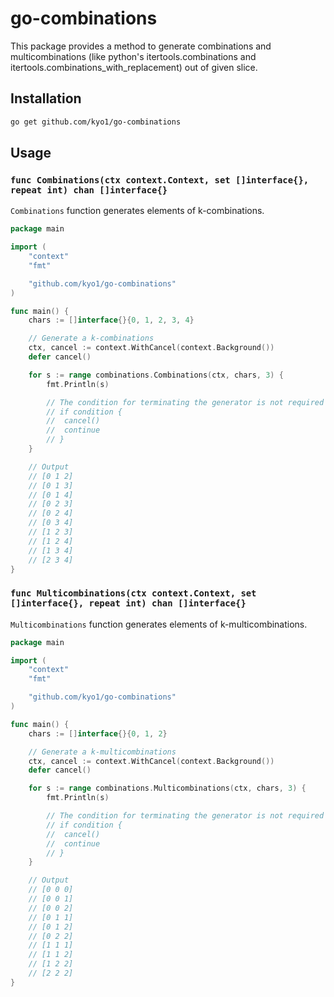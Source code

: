 # go-combinations

This package provides a method to generate combinations and multicombinations (like python's itertools.combinations and itertools.combinations_with_replacement) out of given slice.

## Installation

```sh
go get github.com/kyo1/go-combinations
```

## Usage

### `func Combinations(ctx context.Context, set []interface{}, repeat int) chan []interface{}`

`Combinations` function generates elements of k-combinations.

```go
package main

import (
	"context"
	"fmt"

	"github.com/kyo1/go-combinations"
)

func main() {
	chars := []interface{}{0, 1, 2, 3, 4}

	// Generate a k-combinations
	ctx, cancel := context.WithCancel(context.Background())
	defer cancel()

	for s := range combinations.Combinations(ctx, chars, 3) {
		fmt.Println(s)

		// The condition for terminating the generator is not required
		// if condition {
		// 	cancel()
		// 	continue
		// }
	}

	// Output
	// [0 1 2]
	// [0 1 3]
	// [0 1 4]
	// [0 2 3]
	// [0 2 4]
	// [0 3 4]
	// [1 2 3]
	// [1 2 4]
	// [1 3 4]
	// [2 3 4]
}
```

### `func Multicombinations(ctx context.Context, set []interface{}, repeat int) chan []interface{}`

`Multicombinations` function generates elements of k-multicombinations.

```go
package main

import (
	"context"
	"fmt"

	"github.com/kyo1/go-combinations"
)

func main() {
	chars := []interface{}{0, 1, 2}

	// Generate a k-multicombinations
	ctx, cancel := context.WithCancel(context.Background())
	defer cancel()

	for s := range combinations.Multicombinations(ctx, chars, 3) {
		fmt.Println(s)

		// The condition for terminating the generator is not required
		// if condition {
		// 	cancel()
		// 	continue
		// }
	}

	// Output
	// [0 0 0]
	// [0 0 1]
	// [0 0 2]
	// [0 1 1]
	// [0 1 2]
	// [0 2 2]
	// [1 1 1]
	// [1 1 2]
	// [1 2 2]
	// [2 2 2]
}
```
